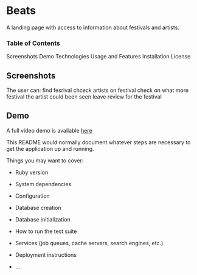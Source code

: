 # Beats

A landing page with access to information about festivals and artists.

### Table of Contents 

Screenshots
Demo
Technologies
Usage and Features
Installation
License

## Screenshots


The user can: 
find fesrival 
chceck artists on festival 
check on what more festival the artist could been seen 
leave review for the festival 



## Demo 

A full video demo is available [here]()

This README would normally document whatever steps are necessary to get the
application up and running.

Things you may want to cover:

* Ruby version

* System dependencies

* Configuration

* Database creation

* Database initialization

* How to run the test suite

* Services (job queues, cache servers, search engines, etc.)

* Deployment instructions

* ...
